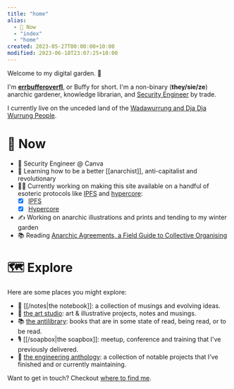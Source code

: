```yaml
---
title: "home"
alias:
  - 🌈 Now
  - "index"
  - "home"
created: 2023-05-27T00:00:00+10:00
modified: 2023-06-18T23:07:25+10:00
---
```


Welcome to my digital garden. 🌱

I'm **[errbufferoverfl](notes/errbufferoverfl.md)**, or Buffy for short. I'm a non-binary (**they/sie/ze**) anarchic gardener, knowledge librarian, and [Security Engineer](notes/security-engineer.md) by trade.

I currently live on the unceded land of the [Wadawurrung and Dja Dja Wurrung People](notes/wadawurrung-and-dja-dja-wurrung-people.md).

# 🌈 Now

- 📐 Security Engineer @ Canva
- 🧠 Learning how to be a better [[anarchist]], anti-capitalist and revolutionary
- 👨‍💻 Currently working on making this site available on a handful of esoteric protocols like [IPFS](notes/ipfs.md) and [hypercore](notes/hypercore.md):
	- [x] [IPFS](ipns://garden.ipfs.errbufferovefl.me)
	- [x] [Hypercore](hyper://garden.hyper.errbufferovefl.me)
- ✍️ Working on anarchic illustrations and prints and tending to my winter garden
- 📚 Reading [Anarchic Agreements, a Field Guide to Collective Organising](books/anarchic-agreements-a-field-guide-to-collective-organising.md)

# 🗺️ Explore

Here are some places you might explore:

- 📖 [[/notes|the notebook]]: a collection of musings and evolving ideas.
- 🎨 [the art studio](the%20art%20studio.md): art & illustrative projects, notes and musings.
- 📚 [the antilibrary](the%20antilibrary.md): books that are in some state of read, being read, or to be read.
- 🎙️ [[/soapbox|the soapbox]]: meetup, conference and training that I've previously delivered.
- 🔧 [the engineering anthology](notes/projects.md): a collection of notable projects that I’ve finished and or currently maintaining.

Want to get in touch? Checkout [where to find me](https://links.errbufferoverfl.me).